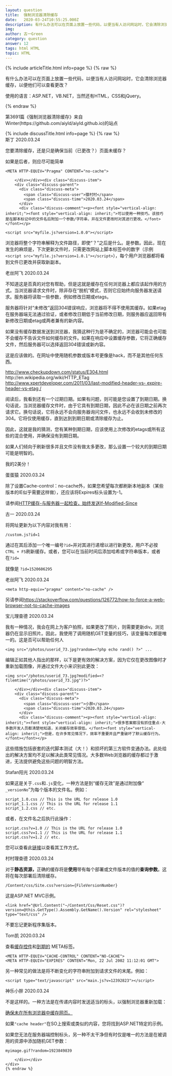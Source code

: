```yaml
---
layout: question
title:  强制浏览器清除缓存
date:   2020-03-24T10:55:25.000Z
description: 有什么办法可以在页面上放置一些代码，以便当有人访问网站时，它会清除浏览器缓存，以便他们可以查看更改？使用的语言：ASP.NET，VB.NET，当然还有...
img: 
author: 古一Green
category: question
answer: 12
tags: html HTML
topic: HTML
---
```

<div class="article-root">
  <div class="article">
    {% include articleTitle.html info=page %}
    {% raw %}
    <div class="article-content"><p><font style="vertical-align: inherit;"><font style="vertical-align: inherit;">有什么办法可以在页面上放置一些代码，以便当有人访问网站时，它会清除浏览器缓存，以便他们可以查看更改？</font></font></p>

<p><font style="vertical-align: inherit;"><font style="vertical-align: inherit;">使用的语言：ASP.NET，VB.NET，当然还有HTML，CSS和jQuery。</font></font></p></div>
    {% endraw %}
  </div>
  <p class="winter_mark">第3691篇《强制浏览器清除缓存》来自Winter(https://github.com/aiyld/aiyld.github.io)的站点</p>
  <div class="discuss-wrapper">
    {% include discussTitle.html info=page %}
    {% raw %}
    <div class="discuss-list">
    <div class="discuss-item">
        <div class="discuss-parent">
          <div class="discuss-meta">
            <span class="discuss-user">斯丁</span>
            <span class="discuss-time">2020.03.24</span>
          </div>
          <div class="discuss-comment"><p><font style="vertical-align: inherit;"><font style="vertical-align: inherit;">您要清除缓存，还是只是确保当前（已更改？）页面未缓存？</font></font></p>

<p><font style="vertical-align: inherit;"><font style="vertical-align: inherit;">如果是后者，则应尽可能简单 </font></font></p>

<pre><code>&lt;META HTTP-EQUIV="Pragma" CONTENT="no-cache"&gt;
</code></pre></div>
        </div></div><div class="discuss-item">
        <div class="discuss-parent">
          <div class="discuss-meta">
            <span class="discuss-user">猿村村</span>
            <span class="discuss-time">2020.03.24</span>
          </div>
          <div class="discuss-comment"><p><font style="vertical-align: inherit;"><font style="vertical-align: inherit;">可以使用一种技巧。该技巧是在脚本标记中的文件名后附加一个参数/字符串，并在文件更改时对其进行更改。</font></font></p>

<p><code>&lt;script src="myfile.js?version=1.0.0"&gt;&lt;/script&gt;</code></p>

<p><font style="vertical-align: inherit;"><font style="vertical-align: inherit;">浏览器将整个字符串解释为文件路径，即使“？”之后是什么。</font><font style="vertical-align: inherit;">是参数。</font><font style="vertical-align: inherit;">因此，现在发生的麻烦是，下次更新文件时，只需更改网站上脚本标签中的数字（示例</font></font><code>&lt;script src="myfile.js?version=1.0.1"&gt;&lt;/script&gt;</code><font style="vertical-align: inherit;"><font style="vertical-align: inherit;">），每个用户浏览器都将看到文​​件已更改并获取新副本。</font></font></p></div>
        </div></div><div class="discuss-item">
        <div class="discuss-parent">
          <div class="discuss-meta">
            <span class="discuss-user">老丝阿飞</span>
            <span class="discuss-time">2020.03.24</span>
          </div>
          <div class="discuss-comment"><p><font style="vertical-align: inherit;"><font style="vertical-align: inherit;">不知道这是否真的对您有帮助，但是这就是缓存在任何浏览器上都应该起作用的方式。</font><font style="vertical-align: inherit;">当浏览器请求文件时，除非存在“脱机”模式，否则它应始终向服务器发送请求。</font><font style="vertical-align: inherit;">服务器将读取一些参数，例如修改日期或etags。</font></font></p>

<p><font style="vertical-align: inherit;"><font style="vertical-align: inherit;">服务器将针对“未修改”返回304错误响应，浏览器将不得不使用其缓存。</font><font style="vertical-align: inherit;">如果etag在服务器端无法通过验证，或者修改日期低于当前修改日期，则服务器应返回带有新修改日期或etag或两者兼有的新内容。</font></font></p>

<p><font style="vertical-align: inherit;"><font style="vertical-align: inherit;">如果没有缓存数据发送到浏览器，我猜这种行为是不确定的，浏览器可能会也可能不会缓存不告诉文件如何缓存的文件。</font><font style="vertical-align: inherit;">如果在响应中设置缓存参数，它将正确缓存文件，然后服务器可以选择返回304错误或新内容。</font></font></p>

<p><font style="vertical-align: inherit;"><font style="vertical-align: inherit;">这是应该做的。</font><font style="vertical-align: inherit;">在网址中使用随机参数或版本号更像是hack，而不是其他任何东西。</font></font></p>

<p><a href="http://www.checkupdown.com/status/E304.html" rel="nofollow"><font style="vertical-align: inherit;"><font style="vertical-align: inherit;">http://www.checkupdown.com/status/E304.html</font></font></a><font style="vertical-align: inherit;"><font style="vertical-align: inherit;"> 
http://en.wikipedia.org/wiki/HTTP_ETag
 </font></font><a href="http://www.xpertdeveloper.com/2011/03/last-modified-header-vs-expire-header-vs-etag/" rel="nofollow"><font style="vertical-align: inherit;"><font style="vertical-align: inherit;">http://www.xpertdeveloper.com/2011/03/last-modified-header-vs- expire-header-vs-etag /</font></font></a></p>

<p><font style="vertical-align: inherit;"><font style="vertical-align: inherit;">阅读后，我看到还有一个过期日期。</font><font style="vertical-align: inherit;">如果有问题，则可能是您设置了到期日期。</font><font style="vertical-align: inherit;">换句话说，当浏览器缓存文件时，由于它具有到期日期，因此不必在该日期之前再次请求它。</font><font style="vertical-align: inherit;">换句话说，它将永远不会向服务器询问文件，也永远不会收到未修改的304。</font><font style="vertical-align: inherit;">它将仅使用缓存，直到达到到期日期或清除缓存为止。</font></font></p>

<p><font style="vertical-align: inherit;"><font style="vertical-align: inherit;">因此，这就是我的猜测，您有某种到期日期，应该使用上次修改的etags或所有这些的混合使用，并确保没有到期日期。 </font></font></p>

<p><font style="vertical-align: inherit;"><font style="vertical-align: inherit;">如果人们倾向于刷新很多并且文件没有做太多更改，那么设置一个较大的到期日期可能是明智的。 </font></font></p>

<p><font style="vertical-align: inherit;"><font style="vertical-align: inherit;">我的2美分！</font></font></p></div>
        </div></div><div class="discuss-item">
        <div class="discuss-parent">
          <div class="discuss-meta">
            <span class="discuss-user">蛋蛋猿</span>
            <span class="discuss-time">2020.03.24</span>
          </div>
          <div class="discuss-comment"><p><font style="vertical-align: inherit;"><font style="vertical-align: inherit;">除了设置Cache-control：no-cache外，如果您希望每次都刷新本地副本（某些版本的IE似乎需要这样做），还应该将Expires标头设置为-1。</font></font></p>

<p><font style="vertical-align: inherit;"><font style="vertical-align: inherit;">请参阅</font></font><a href="https://stackoverflow.com/questions/1917586/http-cache-check-with-the-server-always-sending-if-modified-since/1917827#1917827"><font style="vertical-align: inherit;"><font style="vertical-align: inherit;">HTTP缓存-与服务器一起检查，始终发送If-Modified-Since</font></font></a></p></div>
        </div></div><div class="discuss-item">
        <div class="discuss-parent">
          <div class="discuss-meta">
            <span class="discuss-user">古一</span>
            <span class="discuss-time">2020.03.24</span>
          </div>
          <div class="discuss-comment"><p><font style="vertical-align: inherit;"><font style="vertical-align: inherit;">将网址更新为以下内容对我有用：</font></font></p>

<p><code>/custom.js?id=1</code></p>

<p><font style="vertical-align: inherit;"><font style="vertical-align: inherit;">通过在其后添加一个唯一编号</font></font><code>?id=</code><font style="vertical-align: inherit;"><font style="vertical-align: inherit;">并对其进行递增以进行新更改，用户不必按</font></font><code>CTRL + F5</code><font style="vertical-align: inherit;"><font style="vertical-align: inherit;">刷新缓存。</font><font style="vertical-align: inherit;">或者，您可以在当前时间后添加哈希或字符串版本，或者在</font></font><code>?id=</code></p>

<p><font style="vertical-align: inherit;"><font style="vertical-align: inherit;">就像是 </font></font><code>?id=1520606295</code></p></div>
        </div></div><div class="discuss-item">
        <div class="discuss-parent">
          <div class="discuss-meta">
            <span class="discuss-user">老丝阿飞</span>
            <span class="discuss-time">2020.03.24</span>
          </div>
          <div class="discuss-comment"><pre><code>&lt;meta http-equiv="pragma" content="no-cache" /&gt;
</code></pre>

<p><font style="vertical-align: inherit;"><font style="vertical-align: inherit;">另请参阅</font></font><a href="https://stackoverflow.com/questions/126772/how-to-force-a-web-browser-not-to-cache-images" title="这个"><font style="vertical-align: inherit;"><font style="vertical-align: inherit;">https://stackoverflow.com/questions/126772/how-to-force-a-web-browser-not-to-cache-images</font></font></a></p></div>
        </div></div><div class="discuss-item">
        <div class="discuss-parent">
          <div class="discuss-meta">
            <span class="discuss-user">宝儿理查德</span>
            <span class="discuss-time">2020.03.24</span>
          </div>
          <div class="discuss-comment"><p><font style="vertical-align: inherit;"><font style="vertical-align: inherit;">我有一种情况，我会在网上为客户拍照，如果更改了照片，则需要更新div。</font><font style="vertical-align: inherit;">浏览器仍在显示旧照片。</font><font style="vertical-align: inherit;">因此，我使用了调用随机GET变量的技巧，该变量每次都是唯一的。</font><font style="vertical-align: inherit;">这是否可以帮助任何人</font></font></p>

<pre><code>&lt;img src="/photos/userid_73.jpg?random=&lt;?php echo rand() ?&gt;" ...
</code></pre>

<p><font style="vertical-align: inherit;"><font style="vertical-align: inherit;">编辑正如其他人指出的那样，以下是更有效的解决方案，因为它仅在更改图像时才重新加载图像，并通过文件大小来识别此更改：</font></font></p>

<pre><code>&lt;img src="/photos/userid_73.jpg?modified=&lt;? filemtime("/photos/userid_73.jpg")?&gt;"
</code></pre></div>
        </div></div><div class="discuss-item">
        <div class="discuss-parent">
          <div class="discuss-meta">
            <span class="discuss-user">小胖</span>
            <span class="discuss-time">2020.03.24</span>
          </div>
          <div class="discuss-comment"><p><font style="vertical-align: inherit;"><font style="vertical-align: inherit;">很多答案都没有抓住重点-大多数开发人员都清楚地知道，关闭缓存效率很低。</font><font style="vertical-align: inherit;">但是，在许多常见情况下，效率不重要并且严重破坏了默认缓存行为。</font></font></p>

<p><font style="vertical-align: inherit;"><font style="vertical-align: inherit;">这些措施包括嵌套的迭代脚本测试（大！）和损坏的第三方软件变通办法。</font><font style="vertical-align: inherit;">此处给出的解决方案均不足以解决此类常见情况。</font><font style="vertical-align: inherit;">大多数Web浏览器的缓存都过于激进，无法提供避免这些问题的明智方法。</font></font></p></div>
        </div></div><div class="discuss-item">
        <div class="discuss-parent">
          <div class="discuss-meta">
            <span class="discuss-user">Stafan阳光</span>
            <span class="discuss-time">2020.03.24</span>
          </div>
          <div class="discuss-comment"><p><font style="vertical-align: inherit;"><font style="vertical-align: inherit;">如果这是关于</font></font><code>.css</code><font style="vertical-align: inherit;"><font style="vertical-align: inherit;">和</font></font><code>.js</code><font style="vertical-align: inherit;"><font style="vertical-align: inherit;">变化，一种方法是到“缓存无效”是通过附加像“ </font></font><code>_versionNo</code><font style="vertical-align: inherit;"><font style="vertical-align: inherit;">”为每个版本的文件名。</font><font style="vertical-align: inherit;">例如：</font></font></p>



<pre class="lang-none prettyprint-override"><code>script_1.0.css // This is the URL for release 1.0<font></font>
script_1.1.css // This is the URL for release 1.1<font></font>
script_1.2.css // etc.<font></font>
</code></pre>

<p><font style="vertical-align: inherit;"><font style="vertical-align: inherit;">或者，在文件名之后执行此操作：</font></font></p>

<pre class="lang-none prettyprint-override"><code>script.css?v=1.0 // This is the URL for release 1.0<font></font>
script.css?v=1.1 // This is the URL for release 1.1<font></font>
script.css?v=1.2 // etc.<font></font>
</code></pre>

<p><font style="vertical-align: inherit;"><font style="vertical-align: inherit;">您可以查看此</font></font><a href="http://www.htmlgoodies.com/tutorials/getting_started/article.php/3479551" rel="noreferrer"><font style="vertical-align: inherit;"><font style="vertical-align: inherit;">链接</font></font></a><font style="vertical-align: inherit;"><font style="vertical-align: inherit;">以查看其工作方式。</font></font></p></div>
        </div></div><div class="discuss-item">
        <div class="discuss-parent">
          <div class="discuss-meta">
            <span class="discuss-user">村村理查德</span>
            <span class="discuss-time">2020.03.24</span>
          </div>
          <div class="discuss-comment"><p><font style="vertical-align: inherit;"><font style="vertical-align: inherit;">对于</font></font><strong><font style="vertical-align: inherit;"><font style="vertical-align: inherit;">静态资源，</font></font></strong><font style="vertical-align: inherit;"><font style="vertical-align: inherit;">正确的缓存将是</font></font><strong><font style="vertical-align: inherit;"><font style="vertical-align: inherit;">使用</font></font></strong><font style="vertical-align: inherit;"><font style="vertical-align: inherit;">带有每个部署或文件版本的值的</font><strong><font style="vertical-align: inherit;">查询参数</font></strong><font style="vertical-align: inherit;">。</font><font style="vertical-align: inherit;">这将在每次部署后清除缓存。</font></font></p>

<pre><code>/Content/css/Site.css?version={FileVersionNumber}
</code></pre>

<p><font style="vertical-align: inherit;"><font style="vertical-align: inherit;">这是ASP.NET MVC示例。</font></font></p>

<pre><code>&lt;link href="@Url.Content("~/Content/Css/Reset.css")?version=@this.GetType().Assembly.GetName().Version" rel="stylesheet" type="text/css" /&gt;
</code></pre>

<p><font style="vertical-align: inherit;"><font style="vertical-align: inherit;">不要忘记更新程序集版本。</font></font></p></div>
        </div></div><div class="discuss-item">
        <div class="discuss-parent">
          <div class="discuss-meta">
            <span class="discuss-user">Tom凯</span>
            <span class="discuss-time">2020.03.24</span>
          </div>
          <div class="discuss-comment"><p><font style="vertical-align: inherit;"><font style="vertical-align: inherit;">查看</font></font><a href="http://www.i18nguy.com/markup/metatags.html" rel="noreferrer"><font style="vertical-align: inherit;"><font style="vertical-align: inherit;">缓存控件</font></font></a><font style="vertical-align: inherit;"><font style="vertical-align: inherit;">和</font></font><a href="http://www.i18nguy.com/markup/metatags.html" rel="noreferrer"><font style="vertical-align: inherit;"><font style="vertical-align: inherit;">到期的</font></font></a><font style="vertical-align: inherit;"><font style="vertical-align: inherit;"> META标签。</font></font></p>

<p><code>&lt;META HTTP-EQUIV="CACHE-CONTROL" CONTENT="NO-CACHE"&gt;</code><br>
<code>&lt;META HTTP-EQUIV="EXPIRES" CONTENT="Mon, 22 Jul 2002 11:12:01 GMT"&gt;</code></p>

<p><font style="vertical-align: inherit;"><font style="vertical-align: inherit;">另一种常见的做法是将不断变化的字符串附加到请求文件的末尾。</font><font style="vertical-align: inherit;">例如：</font></font></p>

<p><code>&lt;script type="text/javascript" src="main.js?v=12392823"&gt;&lt;/script&gt;</code></p></div>
        </div></div><div class="discuss-item">
        <div class="discuss-parent">
          <div class="discuss-meta">
            <span class="discuss-user">神乐小胖</span>
            <span class="discuss-time">2020.03.24</span>
          </div>
          <div class="discuss-comment"><p><font style="vertical-align: inherit;"><font style="vertical-align: inherit;">不是这样的。</font><font style="vertical-align: inherit;">一种方法是在传递内容时发送适当的标头，以强制浏览器重新加载：</font></font></p>

<p><a href="https://stackoverflow.com/questions/49547/making-sure-a-web-page-is-not-cached-across-all-browsers"><font style="vertical-align: inherit;"><font style="vertical-align: inherit;">确保未在所有浏览器中缓存网页。</font></font></a></p>

<p><font style="vertical-align: inherit;"><font style="vertical-align: inherit;">如果</font></font><code>"cache header"</code><font style="vertical-align: inherit;"><font style="vertical-align: inherit;">在SO上</font><font style="vertical-align: inherit;">搜索</font><font style="vertical-align: inherit;">或类似的内容，您将找到ASP.NET特定的示例。</font></font></p>

<p><font style="vertical-align: inherit;"><font style="vertical-align: inherit;">如果您无法在服务器端控制标头，另一种不太干净但有时仅是唯一的方法是在被调用的资源中添加随机GET参数：</font></font></p>

<pre><code>myimage.gif?random=1923849839
</code></pre></div>
        </div></div>
    </div>
    {% endraw %}
  </div>
<div>
